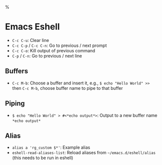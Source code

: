 %

# Emacs Eshell

- `C-c C-u`: Clear line
- `C-c C-p` / `C-c C-n`: Go to previous / next prompt
- `C-c C-o`: Kill output of previous command
- `C-p` / `C-n`: Go to previous / next line

## Buffers

- `C-c M-b`: Choose a buffer and insert it, e.g., `$ echo "Hello World" >>` then `C-c M-b`, choose buffer name to pipe to that buffer

## Piping

- `$ echo "Hello World" > #<*echo output*>`: Output to a new buffer name `*echo output*`

## Alias

- `alias a 'rg_custom $*'`: Example alias
- `eshell-read-aliases-list`: Reload aliases from `~/emacs.d/eshell/alias` (this needs to be run in eshell)
